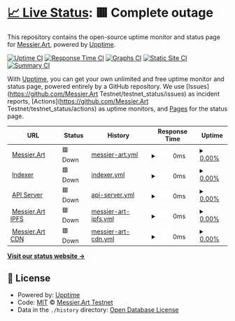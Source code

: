 # [📈 Live Status](https://https://mtestnet-status.messier.art/): <!--live status--> **🟥 Complete outage**

This repository contains the open-source uptime monitor and status page for [Messier.Art](https://https://mtestnet-status.messier.art/), powered by [Upptime](https://github.com/upptime/upptime).

[![Uptime CI](https://github.com/MessierNFT/testnet_status/workflows/Uptime%20CI/badge.svg)](https://github.com/MessierNFT/testnet_status/actions?query=workflow%3A%22Uptime+CI%22)
[![Response Time CI](https://github.com/MessierNFT/testnet_status/workflows/Response%20Time%20CI/badge.svg)](https://github.com/MessierNFT/testnet_status/actions?query=workflow%3A%22Response+Time+CI%22)
[![Graphs CI](https://github.com/MessierNFT/testnet_status/workflows/Graphs%20CI/badge.svg)](https://github.com/MessierNFT/testnet_status/actions?query=workflow%3A%22Graphs+CI%22)
[![Static Site CI](https://github.com/MessierNFT/testnet_status/workflows/Static%20Site%20CI/badge.svg)](https://github.com/MessierNFT/testnet_status/actions?query=workflow%3A%22Static+Site+CI%22)
[![Summary CI](https://github.com/MessierNFT/testnet_status/workflows/Summary%20CI/badge.svg)](https://github.com/MessierNFT/testnet_status/actions?query=workflow%3A%22Summary+CI%22)

With [Upptime](https://upptime.js.org), you can get your own unlimited and free uptime monitor and status page, powered entirely by a GitHub repository. We use [Issues](https://github.com/Messier.Art Testnet/testnet_status/issues) as incident reports, [Actions](https://github.com/Messier.Art Testnet/testnet_status/actions) as uptime monitors, and [Pages](https://https://mtestnet-status.messier.art/) for the status page.

<!--start: status pages-->
<!-- This summary is generated by Upptime (https://github.com/upptime/upptime) -->
<!-- Do not edit this manually, your changes will be overwritten -->
<!-- prettier-ignore -->
| URL | Status | History | Response Time | Uptime |
| --- | ------ | ------- | ------------- | ------ |
| <img alt="" src="https://mtestnet.messier.art/darkMobile.png" height="13"> [Messier.Art](https://mtestnet.messier.art/) | 🟥 Down | [messier-art.yml](https://github.com/MessierNFT/testnet_status/commits/HEAD/history/messier-art.yml) | <details><summary><img alt="Response time graph" src="./graphs/messier-art/response-time-week.png" height="20"> 0ms</summary><br><a href="https://messiernft.github.io/testnet_status/history/messier-art"><img alt="Response time 590" src="https://img.shields.io/endpoint?url=https%3A%2F%2Fraw.githubusercontent.com%2FMessierNFT%2Ftestnet_status%2FHEAD%2Fapi%2Fmessier-art%2Fresponse-time.json"></a><br><a href="https://messiernft.github.io/testnet_status/history/messier-art"><img alt="24-hour response time 0" src="https://img.shields.io/endpoint?url=https%3A%2F%2Fraw.githubusercontent.com%2FMessierNFT%2Ftestnet_status%2FHEAD%2Fapi%2Fmessier-art%2Fresponse-time-day.json"></a><br><a href="https://messiernft.github.io/testnet_status/history/messier-art"><img alt="7-day response time 0" src="https://img.shields.io/endpoint?url=https%3A%2F%2Fraw.githubusercontent.com%2FMessierNFT%2Ftestnet_status%2FHEAD%2Fapi%2Fmessier-art%2Fresponse-time-week.json"></a><br><a href="https://messiernft.github.io/testnet_status/history/messier-art"><img alt="30-day response time 0" src="https://img.shields.io/endpoint?url=https%3A%2F%2Fraw.githubusercontent.com%2FMessierNFT%2Ftestnet_status%2FHEAD%2Fapi%2Fmessier-art%2Fresponse-time-month.json"></a><br><a href="https://messiernft.github.io/testnet_status/history/messier-art"><img alt="1-year response time 593" src="https://img.shields.io/endpoint?url=https%3A%2F%2Fraw.githubusercontent.com%2FMessierNFT%2Ftestnet_status%2FHEAD%2Fapi%2Fmessier-art%2Fresponse-time-year.json"></a></details> | <details><summary><a href="https://messiernft.github.io/testnet_status/history/messier-art">0.00%</a></summary><a href="https://messiernft.github.io/testnet_status/history/messier-art"><img alt="All-time uptime 71.79%" src="https://img.shields.io/endpoint?url=https%3A%2F%2Fraw.githubusercontent.com%2FMessierNFT%2Ftestnet_status%2FHEAD%2Fapi%2Fmessier-art%2Fuptime.json"></a><br><a href="https://messiernft.github.io/testnet_status/history/messier-art"><img alt="24-hour uptime 0.00%" src="https://img.shields.io/endpoint?url=https%3A%2F%2Fraw.githubusercontent.com%2FMessierNFT%2Ftestnet_status%2FHEAD%2Fapi%2Fmessier-art%2Fuptime-day.json"></a><br><a href="https://messiernft.github.io/testnet_status/history/messier-art"><img alt="7-day uptime 0.00%" src="https://img.shields.io/endpoint?url=https%3A%2F%2Fraw.githubusercontent.com%2FMessierNFT%2Ftestnet_status%2FHEAD%2Fapi%2Fmessier-art%2Fuptime-week.json"></a><br><a href="https://messiernft.github.io/testnet_status/history/messier-art"><img alt="30-day uptime 0.00%" src="https://img.shields.io/endpoint?url=https%3A%2F%2Fraw.githubusercontent.com%2FMessierNFT%2Ftestnet_status%2FHEAD%2Fapi%2Fmessier-art%2Fuptime-month.json"></a><br><a href="https://messiernft.github.io/testnet_status/history/messier-art"><img alt="1-year uptime 62.11%" src="https://img.shields.io/endpoint?url=https%3A%2F%2Fraw.githubusercontent.com%2FMessierNFT%2Ftestnet_status%2FHEAD%2Fapi%2Fmessier-art%2Fuptime-year.json"></a></details>
| <img alt="" src="https://mtestnet.messier.art/darkMobile.png" height="13"> [Indexer](https://dev-server.messier.art/api/indexer_health) | 🟥 Down | [indexer.yml](https://github.com/MessierNFT/testnet_status/commits/HEAD/history/indexer.yml) | <details><summary><img alt="Response time graph" src="./graphs/indexer/response-time-week.png" height="20"> 0ms</summary><br><a href="https://messiernft.github.io/testnet_status/history/indexer"><img alt="Response time 684" src="https://img.shields.io/endpoint?url=https%3A%2F%2Fraw.githubusercontent.com%2FMessierNFT%2Ftestnet_status%2FHEAD%2Fapi%2Findexer%2Fresponse-time.json"></a><br><a href="https://messiernft.github.io/testnet_status/history/indexer"><img alt="24-hour response time 0" src="https://img.shields.io/endpoint?url=https%3A%2F%2Fraw.githubusercontent.com%2FMessierNFT%2Ftestnet_status%2FHEAD%2Fapi%2Findexer%2Fresponse-time-day.json"></a><br><a href="https://messiernft.github.io/testnet_status/history/indexer"><img alt="7-day response time 0" src="https://img.shields.io/endpoint?url=https%3A%2F%2Fraw.githubusercontent.com%2FMessierNFT%2Ftestnet_status%2FHEAD%2Fapi%2Findexer%2Fresponse-time-week.json"></a><br><a href="https://messiernft.github.io/testnet_status/history/indexer"><img alt="30-day response time 0" src="https://img.shields.io/endpoint?url=https%3A%2F%2Fraw.githubusercontent.com%2FMessierNFT%2Ftestnet_status%2FHEAD%2Fapi%2Findexer%2Fresponse-time-month.json"></a><br><a href="https://messiernft.github.io/testnet_status/history/indexer"><img alt="1-year response time 670" src="https://img.shields.io/endpoint?url=https%3A%2F%2Fraw.githubusercontent.com%2FMessierNFT%2Ftestnet_status%2FHEAD%2Fapi%2Findexer%2Fresponse-time-year.json"></a></details> | <details><summary><a href="https://messiernft.github.io/testnet_status/history/indexer">0.00%</a></summary><a href="https://messiernft.github.io/testnet_status/history/indexer"><img alt="All-time uptime 16.29%" src="https://img.shields.io/endpoint?url=https%3A%2F%2Fraw.githubusercontent.com%2FMessierNFT%2Ftestnet_status%2FHEAD%2Fapi%2Findexer%2Fuptime.json"></a><br><a href="https://messiernft.github.io/testnet_status/history/indexer"><img alt="24-hour uptime 0.00%" src="https://img.shields.io/endpoint?url=https%3A%2F%2Fraw.githubusercontent.com%2FMessierNFT%2Ftestnet_status%2FHEAD%2Fapi%2Findexer%2Fuptime-day.json"></a><br><a href="https://messiernft.github.io/testnet_status/history/indexer"><img alt="7-day uptime 0.00%" src="https://img.shields.io/endpoint?url=https%3A%2F%2Fraw.githubusercontent.com%2FMessierNFT%2Ftestnet_status%2FHEAD%2Fapi%2Findexer%2Fuptime-week.json"></a><br><a href="https://messiernft.github.io/testnet_status/history/indexer"><img alt="30-day uptime 0.00%" src="https://img.shields.io/endpoint?url=https%3A%2F%2Fraw.githubusercontent.com%2FMessierNFT%2Ftestnet_status%2FHEAD%2Fapi%2Findexer%2Fuptime-month.json"></a><br><a href="https://messiernft.github.io/testnet_status/history/indexer"><img alt="1-year uptime 0.00%" src="https://img.shields.io/endpoint?url=https%3A%2F%2Fraw.githubusercontent.com%2FMessierNFT%2Ftestnet_status%2FHEAD%2Fapi%2Findexer%2Fuptime-year.json"></a></details>
| <img alt="" src="https://mtestnet.messier.art/darkMobile.png" height="13"> [API Server](https://dev-server.messier.art/health) | 🟥 Down | [api-server.yml](https://github.com/MessierNFT/testnet_status/commits/HEAD/history/api-server.yml) | <details><summary><img alt="Response time graph" src="./graphs/api-server/response-time-week.png" height="20"> 0ms</summary><br><a href="https://messiernft.github.io/testnet_status/history/api-server"><img alt="Response time 122" src="https://img.shields.io/endpoint?url=https%3A%2F%2Fraw.githubusercontent.com%2FMessierNFT%2Ftestnet_status%2FHEAD%2Fapi%2Fapi-server%2Fresponse-time.json"></a><br><a href="https://messiernft.github.io/testnet_status/history/api-server"><img alt="24-hour response time 0" src="https://img.shields.io/endpoint?url=https%3A%2F%2Fraw.githubusercontent.com%2FMessierNFT%2Ftestnet_status%2FHEAD%2Fapi%2Fapi-server%2Fresponse-time-day.json"></a><br><a href="https://messiernft.github.io/testnet_status/history/api-server"><img alt="7-day response time 0" src="https://img.shields.io/endpoint?url=https%3A%2F%2Fraw.githubusercontent.com%2FMessierNFT%2Ftestnet_status%2FHEAD%2Fapi%2Fapi-server%2Fresponse-time-week.json"></a><br><a href="https://messiernft.github.io/testnet_status/history/api-server"><img alt="30-day response time 0" src="https://img.shields.io/endpoint?url=https%3A%2F%2Fraw.githubusercontent.com%2FMessierNFT%2Ftestnet_status%2FHEAD%2Fapi%2Fapi-server%2Fresponse-time-month.json"></a><br><a href="https://messiernft.github.io/testnet_status/history/api-server"><img alt="1-year response time 115" src="https://img.shields.io/endpoint?url=https%3A%2F%2Fraw.githubusercontent.com%2FMessierNFT%2Ftestnet_status%2FHEAD%2Fapi%2Fapi-server%2Fresponse-time-year.json"></a></details> | <details><summary><a href="https://messiernft.github.io/testnet_status/history/api-server">0.00%</a></summary><a href="https://messiernft.github.io/testnet_status/history/api-server"><img alt="All-time uptime 51.79%" src="https://img.shields.io/endpoint?url=https%3A%2F%2Fraw.githubusercontent.com%2FMessierNFT%2Ftestnet_status%2FHEAD%2Fapi%2Fapi-server%2Fuptime.json"></a><br><a href="https://messiernft.github.io/testnet_status/history/api-server"><img alt="24-hour uptime 0.00%" src="https://img.shields.io/endpoint?url=https%3A%2F%2Fraw.githubusercontent.com%2FMessierNFT%2Ftestnet_status%2FHEAD%2Fapi%2Fapi-server%2Fuptime-day.json"></a><br><a href="https://messiernft.github.io/testnet_status/history/api-server"><img alt="7-day uptime 0.00%" src="https://img.shields.io/endpoint?url=https%3A%2F%2Fraw.githubusercontent.com%2FMessierNFT%2Ftestnet_status%2FHEAD%2Fapi%2Fapi-server%2Fuptime-week.json"></a><br><a href="https://messiernft.github.io/testnet_status/history/api-server"><img alt="30-day uptime 0.00%" src="https://img.shields.io/endpoint?url=https%3A%2F%2Fraw.githubusercontent.com%2FMessierNFT%2Ftestnet_status%2FHEAD%2Fapi%2Fapi-server%2Fuptime-month.json"></a><br><a href="https://messiernft.github.io/testnet_status/history/api-server"><img alt="1-year uptime 40.21%" src="https://img.shields.io/endpoint?url=https%3A%2F%2Fraw.githubusercontent.com%2FMessierNFT%2Ftestnet_status%2FHEAD%2Fapi%2Fapi-server%2Fuptime-year.json"></a></details>
| <img alt="" src="https://mtestnet.messier.art/darkMobile.png" height="13"> [Messier.Art IPFS](https://ipfs.messier.art/ipfs/Qmf46hrJfcA8TvEMh6VNHM2G4JxsykxfYwcfhRr5ZFT12E) | 🟥 Down | [messier-art-ipfs.yml](https://github.com/MessierNFT/testnet_status/commits/HEAD/history/messier-art-ipfs.yml) | <details><summary><img alt="Response time graph" src="./graphs/messier-art-ipfs/response-time-week.png" height="20"> 0ms</summary><br><a href="https://messiernft.github.io/testnet_status/history/messier-art-ipfs"><img alt="Response time 1096" src="https://img.shields.io/endpoint?url=https%3A%2F%2Fraw.githubusercontent.com%2FMessierNFT%2Ftestnet_status%2FHEAD%2Fapi%2Fmessier-art-ipfs%2Fresponse-time.json"></a><br><a href="https://messiernft.github.io/testnet_status/history/messier-art-ipfs"><img alt="24-hour response time 0" src="https://img.shields.io/endpoint?url=https%3A%2F%2Fraw.githubusercontent.com%2FMessierNFT%2Ftestnet_status%2FHEAD%2Fapi%2Fmessier-art-ipfs%2Fresponse-time-day.json"></a><br><a href="https://messiernft.github.io/testnet_status/history/messier-art-ipfs"><img alt="7-day response time 0" src="https://img.shields.io/endpoint?url=https%3A%2F%2Fraw.githubusercontent.com%2FMessierNFT%2Ftestnet_status%2FHEAD%2Fapi%2Fmessier-art-ipfs%2Fresponse-time-week.json"></a><br><a href="https://messiernft.github.io/testnet_status/history/messier-art-ipfs"><img alt="30-day response time 0" src="https://img.shields.io/endpoint?url=https%3A%2F%2Fraw.githubusercontent.com%2FMessierNFT%2Ftestnet_status%2FHEAD%2Fapi%2Fmessier-art-ipfs%2Fresponse-time-month.json"></a><br><a href="https://messiernft.github.io/testnet_status/history/messier-art-ipfs"><img alt="1-year response time 1219" src="https://img.shields.io/endpoint?url=https%3A%2F%2Fraw.githubusercontent.com%2FMessierNFT%2Ftestnet_status%2FHEAD%2Fapi%2Fmessier-art-ipfs%2Fresponse-time-year.json"></a></details> | <details><summary><a href="https://messiernft.github.io/testnet_status/history/messier-art-ipfs">0.00%</a></summary><a href="https://messiernft.github.io/testnet_status/history/messier-art-ipfs"><img alt="All-time uptime 71.78%" src="https://img.shields.io/endpoint?url=https%3A%2F%2Fraw.githubusercontent.com%2FMessierNFT%2Ftestnet_status%2FHEAD%2Fapi%2Fmessier-art-ipfs%2Fuptime.json"></a><br><a href="https://messiernft.github.io/testnet_status/history/messier-art-ipfs"><img alt="24-hour uptime 0.00%" src="https://img.shields.io/endpoint?url=https%3A%2F%2Fraw.githubusercontent.com%2FMessierNFT%2Ftestnet_status%2FHEAD%2Fapi%2Fmessier-art-ipfs%2Fuptime-day.json"></a><br><a href="https://messiernft.github.io/testnet_status/history/messier-art-ipfs"><img alt="7-day uptime 0.00%" src="https://img.shields.io/endpoint?url=https%3A%2F%2Fraw.githubusercontent.com%2FMessierNFT%2Ftestnet_status%2FHEAD%2Fapi%2Fmessier-art-ipfs%2Fuptime-week.json"></a><br><a href="https://messiernft.github.io/testnet_status/history/messier-art-ipfs"><img alt="30-day uptime 0.00%" src="https://img.shields.io/endpoint?url=https%3A%2F%2Fraw.githubusercontent.com%2FMessierNFT%2Ftestnet_status%2FHEAD%2Fapi%2Fmessier-art-ipfs%2Fuptime-month.json"></a><br><a href="https://messiernft.github.io/testnet_status/history/messier-art-ipfs"><img alt="1-year uptime 62.09%" src="https://img.shields.io/endpoint?url=https%3A%2F%2Fraw.githubusercontent.com%2FMessierNFT%2Ftestnet_status%2FHEAD%2Fapi%2Fmessier-art-ipfs%2Fuptime-year.json"></a></details>
| <img alt="" src="https://mtestnet.messier.art/darkMobile.png" height="13"> [Messier.Art CDN](https://assets.messier.art/) | 🟥 Down | [messier-art-cdn.yml](https://github.com/MessierNFT/testnet_status/commits/HEAD/history/messier-art-cdn.yml) | <details><summary><img alt="Response time graph" src="./graphs/messier-art-cdn/response-time-week.png" height="20"> 0ms</summary><br><a href="https://messiernft.github.io/testnet_status/history/messier-art-cdn"><img alt="Response time 676" src="https://img.shields.io/endpoint?url=https%3A%2F%2Fraw.githubusercontent.com%2FMessierNFT%2Ftestnet_status%2FHEAD%2Fapi%2Fmessier-art-cdn%2Fresponse-time.json"></a><br><a href="https://messiernft.github.io/testnet_status/history/messier-art-cdn"><img alt="24-hour response time 0" src="https://img.shields.io/endpoint?url=https%3A%2F%2Fraw.githubusercontent.com%2FMessierNFT%2Ftestnet_status%2FHEAD%2Fapi%2Fmessier-art-cdn%2Fresponse-time-day.json"></a><br><a href="https://messiernft.github.io/testnet_status/history/messier-art-cdn"><img alt="7-day response time 0" src="https://img.shields.io/endpoint?url=https%3A%2F%2Fraw.githubusercontent.com%2FMessierNFT%2Ftestnet_status%2FHEAD%2Fapi%2Fmessier-art-cdn%2Fresponse-time-week.json"></a><br><a href="https://messiernft.github.io/testnet_status/history/messier-art-cdn"><img alt="30-day response time 0" src="https://img.shields.io/endpoint?url=https%3A%2F%2Fraw.githubusercontent.com%2FMessierNFT%2Ftestnet_status%2FHEAD%2Fapi%2Fmessier-art-cdn%2Fresponse-time-month.json"></a><br><a href="https://messiernft.github.io/testnet_status/history/messier-art-cdn"><img alt="1-year response time 663" src="https://img.shields.io/endpoint?url=https%3A%2F%2Fraw.githubusercontent.com%2FMessierNFT%2Ftestnet_status%2FHEAD%2Fapi%2Fmessier-art-cdn%2Fresponse-time-year.json"></a></details> | <details><summary><a href="https://messiernft.github.io/testnet_status/history/messier-art-cdn">0.00%</a></summary><a href="https://messiernft.github.io/testnet_status/history/messier-art-cdn"><img alt="All-time uptime 0.00%" src="https://img.shields.io/endpoint?url=https%3A%2F%2Fraw.githubusercontent.com%2FMessierNFT%2Ftestnet_status%2FHEAD%2Fapi%2Fmessier-art-cdn%2Fuptime.json"></a><br><a href="https://messiernft.github.io/testnet_status/history/messier-art-cdn"><img alt="24-hour uptime 0.00%" src="https://img.shields.io/endpoint?url=https%3A%2F%2Fraw.githubusercontent.com%2FMessierNFT%2Ftestnet_status%2FHEAD%2Fapi%2Fmessier-art-cdn%2Fuptime-day.json"></a><br><a href="https://messiernft.github.io/testnet_status/history/messier-art-cdn"><img alt="7-day uptime 0.00%" src="https://img.shields.io/endpoint?url=https%3A%2F%2Fraw.githubusercontent.com%2FMessierNFT%2Ftestnet_status%2FHEAD%2Fapi%2Fmessier-art-cdn%2Fuptime-week.json"></a><br><a href="https://messiernft.github.io/testnet_status/history/messier-art-cdn"><img alt="30-day uptime 0.00%" src="https://img.shields.io/endpoint?url=https%3A%2F%2Fraw.githubusercontent.com%2FMessierNFT%2Ftestnet_status%2FHEAD%2Fapi%2Fmessier-art-cdn%2Fuptime-month.json"></a><br><a href="https://messiernft.github.io/testnet_status/history/messier-art-cdn"><img alt="1-year uptime 0.00%" src="https://img.shields.io/endpoint?url=https%3A%2F%2Fraw.githubusercontent.com%2FMessierNFT%2Ftestnet_status%2FHEAD%2Fapi%2Fmessier-art-cdn%2Fuptime-year.json"></a></details>

<!--end: status pages-->

[**Visit our status website →**](https://https://mtestnet-status.messier.art/)

## 📄 License

- Powered by: [Upptime](https://github.com/upptime/upptime)
- Code: [MIT](./LICENSE) © [Messier.Art Testnet](https://https://mtestnet-status.messier.art/)
- Data in the `./history` directory: [Open Database License](https://opendatacommons.org/licenses/odbl/1-0/)
